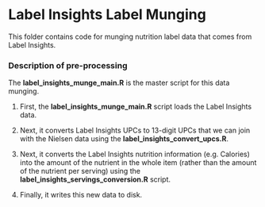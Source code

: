 # Label Insights Label Munging
This folder contains code for munging nutrition label data that comes from Label Insights.

### Description of pre-processing

The **label_insights_munge_main.R** is the master script for this data munging.

1. First, the **label_insights_munge_main.R** script loads the Label Insights data.

2. Next, it converts Label Insights UPCs to 13-digit UPCs that we can join with the Nielsen data using the **label_insights_convert_upcs.R**.

3. Next, it converts the Label Insights nutrition information (e.g. Calories) into the amount of the nutrient in the whole item (rather than the amount of the nutrient per serving) using the **label_insights_servings_conversion.R** script.

3. Finally, it writes this new data to disk.

